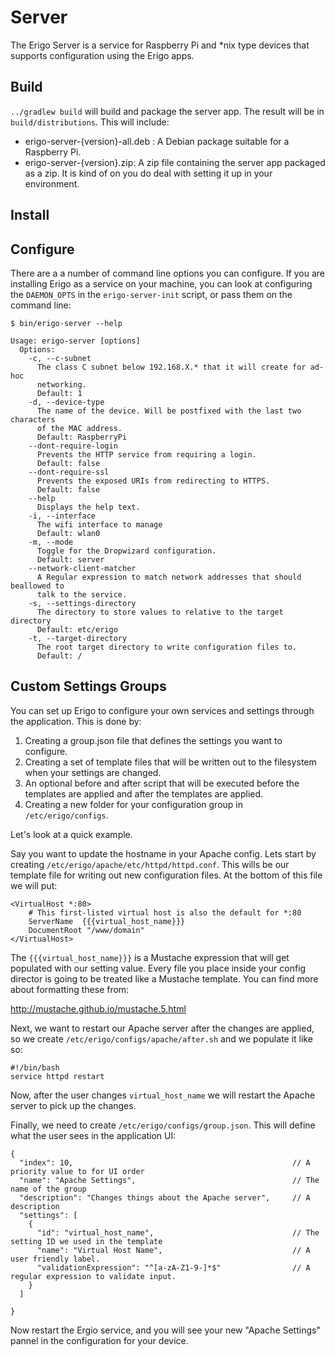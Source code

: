 Server
======

The Erigo Server is a service for Raspberry Pi and *nix type devices that 
supports configuration using the Erigo apps.

Build
-----

```../gradlew build``` will build and package the server app. The result
will be in ```build/distributions```. This will include:

 * erigo-server-{version}-all.deb : A Debian package suitable for a Raspberry Pi.
 * erigo-server-{version}.zip: A zip file containing the server app packaged as a zip. It is kind
   of on you do deal with setting it up in your environment.


Install
-------




Configure
---------

There are a a number of command line options you can configure. If you are installing Erigo as a
service on your machine, you can look at configuring the ```DAEMON_OPTS``` in the 
```erigo-server-init``` script, or pass them on the command line:

```
$ bin/erigo-server --help

Usage: erigo-server [options]
  Options:
    -c, --c-subnet
      The class C subnet below 192.168.X.* that it will create for ad-hoc 
      networking. 
      Default: 1
    -d, --device-type
      The name of the device. Will be postfixed with the last two characters 
      of the MAC address.
      Default: RaspberryPi
    --dont-require-login
      Prevents the HTTP service from requiring a login.
      Default: false
    --dont-require-ssl
      Prevents the exposed URIs from redirecting to HTTPS.
      Default: false
    --help
      Displays the help text.
    -i, --interface
      The wifi interface to manage
      Default: wlan0
    -m, --mode
      Toggle for the Dropwizard configuration.
      Default: server
    --network-client-matcher
      A Regular expression to match network addresses that should beallowed to 
      talk to the service.
    -s, --settings-directory
      The directory to store values to relative to the target directory
      Default: etc/erigo
    -t, --target-directory
      The root target directory to write configuration files to.
      Default: /

```




Custom Settings Groups
----------------------

You can set up Erigo to configure your own services and settings through 
the application. This is done by:

 1. Creating a group.json file that defines the settings you want to configure.
 2. Creating a set of template files that will be written out to the filesystem
 when your settings are changed.
 3. An optional before and after script that will be executed before the templates
 are applied and after the templates are applied.
 4. Creating a new folder for your configuration group in ```/etc/erigo/configs```.
 
Let's look at a quick example. 

Say you want to update the hostname in your Apache config. Lets start by creating 
```/etc/erigo/apache/etc/httpd/httpd.conf```. This wills be our template file for writing
out new configuration files. At the bottom of this file we will put:

```
<VirtualHost *:80>
    # This first-listed virtual host is also the default for *:80
    ServerName  {{{virtual_host_name}}}  
    DocumentRoot "/www/domain"
</VirtualHost>
```

The ```{{{virtual_host_name}}}``` is a Mustache expression that will get populated with
our setting value. Every file you place inside your config director is going to be treated
like a Mustache template. You can find more about formatting these from:

http://mustache.github.io/mustache.5.html

Next, we want to restart our Apache server after the changes are applied, so we create 
```/etc/erigo/configs/apache/after.sh``` and we populate it like so:

```$bash
#!/bin/bash
service httpd restart
```

Now, after the user changes ```virtual_host_name``` we will restart the Apache server to 
pick up the changes.

Finally, we need to create ```/etc/erigo/configs/group.json```. This will define what the
user sees in the application UI:

```$json
{
  "index": 10,                                                 // A priority value to for UI order
  "name": "Apache Settings",                                   // The name of the group
  "description": "Changes things about the Apache server",     // A description
  "settings": [
    {
      "id": "virtual_host_name",                               // The setting ID we used in the template
      "name": "Virtual Host Name",                             // A user friendly label.
      "validationExpression": "^[a-zA-Z1-9-]*$"                // A regular expression to validate input.
    }
  ]

}
```

Now restart the Ergio service, and you will see your new "Apache Settings" pannel in the configuration for
your device.